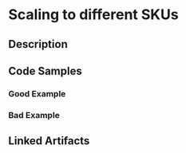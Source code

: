 # Scaling to different SKUs

## Description


## Code Samples

### Good Example

### Bad Example


## Linked Artifacts


